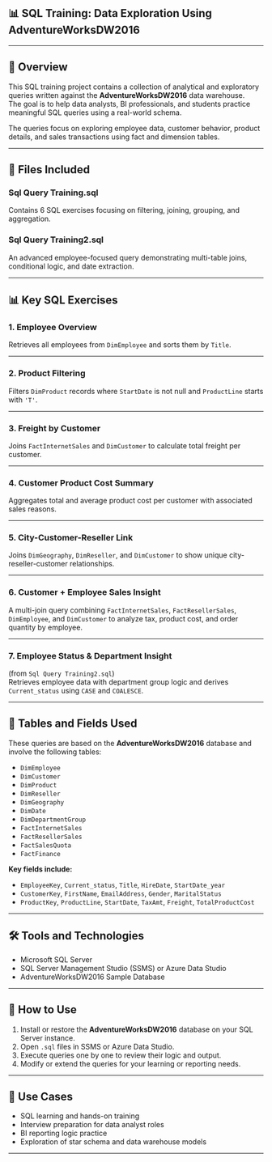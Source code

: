 ## 📊 SQL Training: Data Exploration Using AdventureWorksDW2016

---

## 📌 Overview

This SQL training project contains a collection of analytical and exploratory queries written against the **AdventureWorksDW2016** data warehouse.  
The goal is to help data analysts, BI professionals, and students practice meaningful SQL queries using a real-world schema.

The queries focus on exploring employee data, customer behavior, product details, and sales transactions using fact and dimension tables.

---

## 📁 Files Included

### **Sql Query Training.sql**
Contains 6 SQL exercises focusing on filtering, joining, grouping, and aggregation.

### **Sql Query Training2.sql**
An advanced employee-focused query demonstrating multi-table joins, conditional logic, and date extraction.

---

## 📊 Key SQL Exercises

### 1. Employee Overview
Retrieves all employees from `DimEmployee` and sorts them by `Title`.

---

### 2. Product Filtering
Filters `DimProduct` records where `StartDate` is not null and `ProductLine` starts with `'T'`.

---

### 3. Freight by Customer
Joins `FactInternetSales` and `DimCustomer` to calculate total freight per customer.

---

### 4. Customer Product Cost Summary
Aggregates total and average product cost per customer with associated sales reasons.

---

### 5. City-Customer-Reseller Link
Joins `DimGeography`, `DimReseller`, and `DimCustomer` to show unique city-reseller-customer relationships.

---

### 6. Customer + Employee Sales Insight
A multi-join query combining `FactInternetSales`, `FactResellerSales`, `DimEmployee`, and `DimCustomer` to analyze tax, product cost, and order quantity by employee.

---

### 7. Employee Status & Department Insight
(from `Sql Query Training2.sql`)  
Retrieves employee data with department group logic and derives `Current_status` using `CASE` and `COALESCE`.

---

## 🧾 Tables and Fields Used

These queries are based on the **AdventureWorksDW2016** database and involve the following tables:

- `DimEmployee`
- `DimCustomer`
- `DimProduct`
- `DimReseller`
- `DimGeography`
- `DimDate`
- `DimDepartmentGroup`
- `FactInternetSales`
- `FactResellerSales`
- `FactSalesQuota`
- `FactFinance`

**Key fields include:**

- `EmployeeKey`, `Current_status`, `Title`, `HireDate`, `StartDate_year`
- `CustomerKey`, `FirstName`, `EmailAddress`, `Gender`, `MaritalStatus`
- `ProductKey`, `ProductLine`, `StartDate`, `TaxAmt`, `Freight`, `TotalProductCost`

---

## 🛠️ Tools and Technologies

- Microsoft SQL Server
- SQL Server Management Studio (SSMS) or Azure Data Studio
- AdventureWorksDW2016 Sample Database

---

## 🚀 How to Use

1. Install or restore the **AdventureWorksDW2016** database on your SQL Server instance.
2. Open `.sql` files in SSMS or Azure Data Studio.
3. Execute queries one by one to review their logic and output.
4. Modify or extend the queries for your learning or reporting needs.

---

## 💼 Use Cases

- SQL learning and hands-on training
- Interview preparation for data analyst roles
- BI reporting logic practice
- Exploration of star schema and data warehouse models

---
